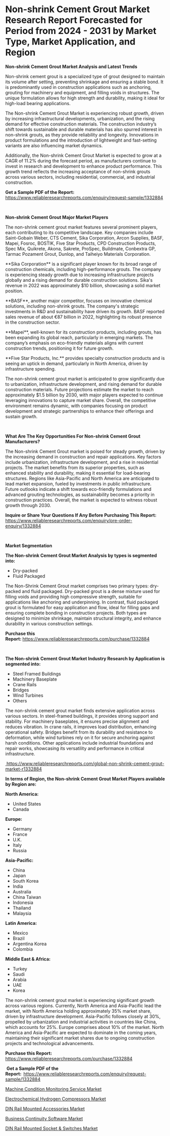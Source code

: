 <p><h1>Non-shrink Cement Grout Market Research Report Forecasted for Period from 2024 -  2031 by Market Type, Market Application, and Region</h1></p><p><strong>Non-shrink Cement Grout Market Analysis and Latest Trends</strong></p>
<p><p>Non-shrink cement grout is a specialized type of grout designed to maintain its volume after setting, preventing shrinkage and ensuring a stable bond. It is predominantly used in construction applications such as anchoring, grouting for machinery and equipment, and filling voids in structures. The unique formulation allows for high strength and durability, making it ideal for high-load bearing applications.</p><p>The Non-shrink Cement Grout Market is experiencing robust growth, driven by increasing infrastructural developments, urbanization, and the rising demand for effective construction materials. The construction industry’s shift towards sustainable and durable materials has also spurred interest in non-shrink grouts, as they provide reliability and longevity. Innovations in product formulations and the introduction of lightweight and fast-setting variants are also influencing market dynamics. </p><p>Additionally, the Non-shrink Cement Grout Market is expected to grow at a CAGR of 11.2% during the forecast period, as manufacturers continue to invest in research and development to enhance product performance. This growth trend reflects the increasing acceptance of non-shrink grouts across various sectors, including residential, commercial, and industrial construction.</p></p>
<p><strong>Get a Sample PDF of the Report:&nbsp;</strong> <a href="https://www.reliableresearchreports.com/enquiry/request-sample/1332884?utm_campaign=12&utm_medium=2&utm_source=Github&utm_content=ia&utm_term=01102024&utm_id=non-shrink-cement-grout">https://www.reliableresearchreports.com/enquiry/request-sample/1332884</a></p>
<p>&nbsp;</p>
<p><strong>Non-shrink Cement Grout Major Market Players</strong></p>
<p><p>The non-shrink cement grout market features several prominent players, each contributing to its competitive landscape. Key companies include Saint-Gobain Weber, CTS Cement, Sika Corporation, Arcon Supplies, BASF, Mapei, Fosroc, BOSTIK, Five Star Products, CPD Construction Products, Spec Mix, Quikrete, Akona, Sakrete, ProSpec, Buildmate, Conbextra GP, Tarmac Pozament Grout, Dunlop, and Taiheiyo Materials Corporation.</p><p>**Sika Corporation** is a significant player known for its broad range of construction chemicals, including high-performance grouts. The company is experiencing steady growth due to increasing infrastructure projects globally and a rising demand for durable construction solutions. Sika's revenue in 2022 was approximately $10 billion, showcasing a solid market position.</p><p>**BASF**, another major competitor, focuses on innovative chemical solutions, including non-shrink grouts. The company's strategic investments in R&D and sustainability have driven its growth. BASF reported sales revenue of about €87 billion in 2022, highlighting its robust presence in the construction sector.</p><p>**Mapei**, well-known for its construction products, including grouts, has been expanding its global reach, particularly in emerging markets. The company’s emphasis on eco-friendly materials aligns with current construction trends, positioning it for future growth.</p><p>**Five Star Products, Inc.** provides specialty construction products and is seeing an uptick in demand, particularly in North America, driven by infrastructure spending. </p><p>The non-shrink cement grout market is anticipated to grow significantly due to urbanization, infrastructure development, and rising demand for durable construction materials. Future projections estimate the market to reach approximately $1.5 billion by 2030, with major players expected to continue leveraging innovations to capture market share. Overall, the competitive environment remains dynamic, with companies focusing on product development and strategic partnerships to enhance their offerings and sustain growth.</p></p>
<p>&nbsp;</p>
<p><strong>What Are The Key Opportunities For Non-shrink Cement Grout Manufacturers?</strong></p>
<p><p>The Non-shrink Cement Grout market is poised for steady growth, driven by the increasing demand in construction and repair applications. Key factors include urbanization, infrastructure development, and a rise in residential projects. The market benefits from its superior properties, such as enhanced stability and durability, making it essential for load-bearing structures. Regions like Asia-Pacific and North America are anticipated to lead market expansion, fueled by investments in public infrastructure. Future outlooks indicate a shift towards eco-friendly formulations and advanced grouting technologies, as sustainability becomes a priority in construction practices. Overall, the market is expected to witness robust growth through 2030.</p></p>
<p><strong>Inquire or Share Your Questions If Any Before Purchasing This Report:</strong> <a href="https://www.reliableresearchreports.com/enquiry/pre-order-enquiry/1332884?utm_campaign=12&utm_medium=2&utm_source=Github&utm_content=ia&utm_term=01102024&utm_id=non-shrink-cement-grout">https://www.reliableresearchreports.com/enquiry/pre-order-enquiry/1332884</a></p>
<p>&nbsp;</p>
<p><strong>Market Segmentation</strong></p>
<p><strong>The Non-shrink Cement Grout Market Analysis by types is segmented into:</strong></p>
<p><ul><li>Dry-packed</li><li>Fluid Packaged</li></ul></p>
<p><p>The Non-Shrink Cement Grout market comprises two primary types: dry-packed and fluid packaged. Dry-packed grout is a dense mixture used for filling voids and providing high compressive strength, suitable for applications like anchoring and underpinning. In contrast, fluid packaged grout is formulated for easy application and flow, ideal for filling gaps and ensuring complete bonding in construction projects. Both types are designed to minimize shrinkage, maintain structural integrity, and enhance durability in various construction settings.</p></p>
<p><strong>Purchase this Report:&nbsp;</strong><a href="https://www.reliableresearchreports.com/purchase/1332884?utm_campaign=12&utm_medium=2&utm_source=Github&utm_content=ia&utm_term=01102024&utm_id=non-shrink-cement-grout">https://www.reliableresearchreports.com/purchase/1332884</a></p>
<p>&nbsp;</p>
<p><strong>The Non-shrink Cement Grout Market Industry Research by Application is segmented into:</strong></p>
<p><ul><li>Steel Framed Buildings</li><li>Machinery Baseplate</li><li>Crane Rails</li><li>Bridges</li><li>Wind Turbines</li><li>Others</li></ul></p>
<p><p>The non-shrink cement grout market finds extensive application across various sectors. In steel-framed buildings, it provides strong support and stability. For machinery baseplates, it ensures precise alignment and reduces vibration. In crane rails, it improves load distribution, enhancing operational safety. Bridges benefit from its durability and resistance to deformation, while wind turbines rely on it for secure anchoring against harsh conditions. Other applications include industrial foundations and repair works, showcasing its versatility and performance in critical infrastructure.</p></p>
<p><a href="https://www.reliableresearchreports.com/global-non-shrink-cement-grout-market-r1332884?utm_campaign=12&utm_medium=2&utm_source=Github&utm_content=ia&utm_term=01102024&utm_id=non-shrink-cement-grout">&nbsp;https://www.reliableresearchreports.com/global-non-shrink-cement-grout-market-r1332884</a></p>
<p><strong>In terms of Region, the Non-shrink Cement Grout Market Players available by Region are:</strong></p>
<p>
    <p> <strong> North America: </strong>
        <ul>
            <li>United States</li>
            <li>Canada</li>
        </ul>
        </p> 
    <p> <strong> Europe: </strong>
        <ul>
            <li>Germany</li>
            <li>France</li>
            <li>U.K.</li>
            <li>Italy</li>
            <li>Russia</li>
        </ul>
        </p> 
    <p> <strong> Asia-Pacific: </strong>
        <ul>
            <li>China</li>
            <li>Japan</li>
            <li>South Korea</li>
            <li>India</li>
            <li>Australia</li>
            <li>China Taiwan</li>
            <li>Indonesia</li>
            <li>Thailand</li>
            <li>Malaysia</li>
        </ul>
        </p> 
    <p> <strong> Latin America: </strong>
        <ul>
            <li>Mexico</li>
            <li>Brazil</li>
            <li>Argentina Korea</li>
            <li>Colombia</li>
        </ul>
        </p> 
    <p> <strong> Middle East & Africa: </strong>
        <ul>
            <li>Turkey</li>
            <li>Saudi</li>
            <li>Arabia</li>
            <li>UAE</li>
            <li>Korea</li>
        </ul>
    </p>
    </p>
<p><p>The non-shrink cement grout market is experiencing significant growth across various regions. Currently, North America and Asia-Pacific lead the market, with North America holding approximately 35% market share, driven by infrastructure development. Asia-Pacific follows closely at 30%, propelled by urbanization and industrial activities in countries like China, which accounts for 25%. Europe comprises about 10% of the market. North America and Asia-Pacific are expected to dominate in the coming years, maintaining their significant market shares due to ongoing construction projects and technological advancements.</p></p>
<p><strong>Purchase this Report: </strong><a href="https://www.reliableresearchreports.com/purchase/1332884?utm_campaign=12&utm_medium=2&utm_source=Github&utm_content=ia&utm_term=01102024&utm_id=non-shrink-cement-grout">https://www.reliableresearchreports.com/purchase/1332884</a></p>
<p>&nbsp;<strong>Get a Sample PDF of the Report:&nbsp;&nbsp;</strong><a href="https://www.reliableresearchreports.com/enquiry/request-sample/1332884?utm_campaign=12&utm_medium=2&utm_source=Github&utm_content=ia&utm_term=01102024&utm_id=non-shrink-cement-grout">https://www.reliableresearchreports.com/enquiry/request-sample/1332884</a></p>
<p><strong></strong></p>
<p><p><a href="https://github.com/JakirUddin511/Market-Research-Report-List-1/blob/main/machine-condition-monitoring-service-market.md?utm_campaign=12&utm_medium=2&utm_source=Github&utm_content=ia&utm_term=01102024&utm_id=non-shrink-cement-grout">Machine Condition Monitoring Service Market</a></p><p><a href="https://github.com/AbbasMahmud554/Market-Research-Report-List-1/blob/main/electrochemical-hydrogen-compressors-market.md?utm_campaign=12&utm_medium=2&utm_source=Github&utm_content=ia&utm_term=01102024&utm_id=non-shrink-cement-grout">Electrochemical Hydrogen Compressors Market</a></p><p><a href="https://issuu.com/reportprime-2/docs/din-rail-mounted-accessories-market_24b1286d22837e?utm_campaign=12&utm_medium=2&utm_source=Github&utm_content=ia&utm_term=01102024&utm_id=non-shrink-cement-grout">DIN Rail Mounted Accessories Market</a></p><p><a href="https://www.linkedin.com/pulse/global-business-continuity-software-market-size-expected-rwarf?utm_campaign=12&utm_medium=2&utm_source=Github&utm_content=ia&utm_term=01102024&utm_id=non-shrink-cement-grout">Business Continuity Software Market</a></p><p><a href="https://issuu.com/reportprime-2/docs/din-rail-mounted-socket-switches-ma_f25457661a48b2?utm_campaign=12&utm_medium=2&utm_source=Github&utm_content=ia&utm_term=01102024&utm_id=non-shrink-cement-grout">DIN Rail Mounted Socket & Switches Market</a></p></p>